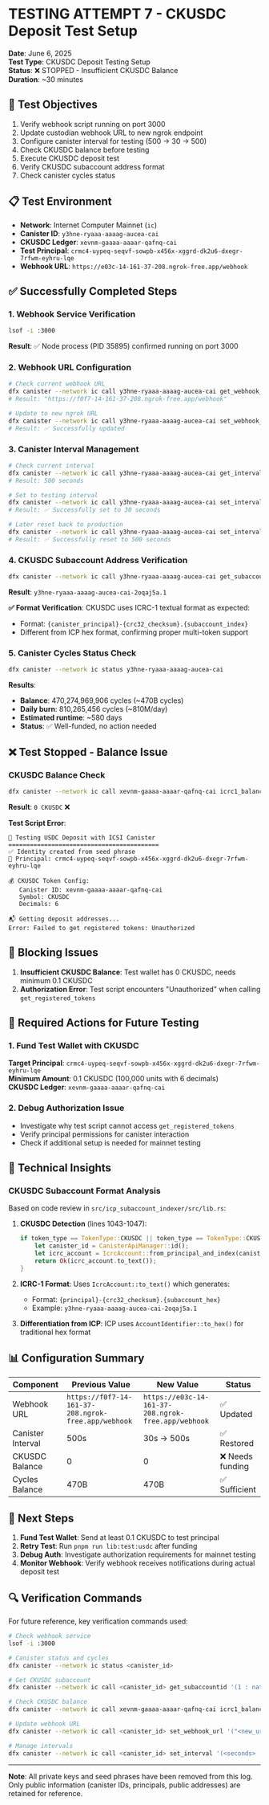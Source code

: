 # TESTING ATTEMPT 7 - CKUSDC Deposit Test Setup

**Date**: June 6, 2025  
**Test Type**: CKUSDC Deposit Testing Setup  
**Status**: ❌ STOPPED - Insufficient CKUSDC Balance  
**Duration**: ~30 minutes  

## 🎯 Test Objectives

1. Verify webhook script running on port 3000
2. Update custodian webhook URL to new ngrok endpoint
3. Configure canister interval for testing (500 → 30 → 500)
4. Check CKUSDC balance before testing
5. Execute CKUSDC deposit test
6. Verify CKUSDC subaccount address format
7. Check canister cycles status

## 📋 Test Environment

- **Network**: Internet Computer Mainnet (`ic`)
- **Canister ID**: `y3hne-ryaaa-aaaag-aucea-cai`
- **CKUSDC Ledger**: `xevnm-gaaaa-aaaar-qafnq-cai`
- **Test Principal**: `crmc4-uypeq-seqvf-sowpb-x456x-xggrd-dk2u6-dxegr-7rfwm-eyhru-lqe`
- **Webhook URL**: `https://e03c-14-161-37-208.ngrok-free.app/webhook`

## ✅ Successfully Completed Steps

### 1. Webhook Service Verification
```bash
lsof -i :3000
```
**Result**: ✅ Node process (PID 35895) confirmed running on port 3000

### 2. Webhook URL Configuration
```bash
# Check current webhook URL
dfx canister --network ic call y3hne-ryaaa-aaaag-aucea-cai get_webhook_url
# Result: "https://f0f7-14-161-37-208.ngrok-free.app/webhook"

# Update to new ngrok URL
dfx canister --network ic call y3hne-ryaaa-aaaag-aucea-cai set_webhook_url '("https://e03c-14-161-37-208.ngrok-free.app/webhook")'
# Result: ✅ Successfully updated
```

### 3. Canister Interval Management
```bash
# Check current interval
dfx canister --network ic call y3hne-ryaaa-aaaag-aucea-cai get_interval
# Result: 500 seconds

# Set to testing interval
dfx canister --network ic call y3hne-ryaaa-aaaag-aucea-cai set_interval '(30 : nat64)'
# Result: ✅ Successfully set to 30 seconds

# Later reset back to production
dfx canister --network ic call y3hne-ryaaa-aaaag-aucea-cai set_interval '(500 : nat64)'
# Result: ✅ Successfully reset to 500 seconds
```

### 4. CKUSDC Subaccount Address Verification
```bash
dfx canister --network ic call y3hne-ryaaa-aaaag-aucea-cai get_subaccountid '(1 : nat32, opt variant { CKUSDC })'
```
**Result**: `y3hne-ryaaa-aaaag-aucea-cai-2oqaj5a.1`

**✅ Format Verification**: CKUSDC uses ICRC-1 textual format as expected:
- Format: `{canister_principal}-{crc32_checksum}.{subaccount_index}`
- Different from ICP hex format, confirming proper multi-token support

### 5. Canister Cycles Status Check
```bash
dfx canister --network ic status y3hne-ryaaa-aaaag-aucea-cai
```
**Results**:
- **Balance**: 470,274,969,906 cycles (~470B cycles)
- **Daily burn**: 810,265,456 cycles (~810M/day)
- **Estimated runtime**: ~580 days
- **Status**: ✅ Well-funded, no action needed

## ❌ Test Stopped - Balance Issue

### CKUSDC Balance Check
```bash
dfx canister --network ic call xevnm-gaaaa-aaaar-qafnq-cai icrc1_balance_of '(record { owner = principal "crmc4-uypeq-seqvf-sowpb-x456x-xggrd-dk2u6-dxegr-7rfwm-eyhru-lqe"; subaccount = null })'
```
**Result**: `0 CKUSDC` ❌

**Test Script Error**:
```
🚀 Testing USDC Deposit with ICSI Canister
==========================================
✅ Identity created from seed phrase
📍 Principal: crmc4-uypeq-seqvf-sowpb-x456x-xggrd-dk2u6-dxegr-7rfwm-eyhru-lqe

💰 CKUSDC Token Config:
   Canister ID: xevnm-gaaaa-aaaar-qafnq-cai
   Symbol: CKUSDC
   Decimals: 6

📬 Getting deposit addresses...
Error: Failed to get registered tokens: Unauthorized
```

## 🚫 Blocking Issues

1. **Insufficient CKUSDC Balance**: Test wallet has 0 CKUSDC, needs minimum 0.1 CKUSDC
2. **Authorization Error**: Test script encounters "Unauthorized" when calling `get_registered_tokens`

## 📝 Required Actions for Future Testing

### 1. Fund Test Wallet with CKUSDC
**Target Principal**: `crmc4-uypeq-seqvf-sowpb-x456x-xggrd-dk2u6-dxegr-7rfwm-eyhru-lqe`  
**Minimum Amount**: 0.1 CKUSDC (100,000 units with 6 decimals)  
**CKUSDC Ledger**: `xevnm-gaaaa-aaaar-qafnq-cai`

### 2. Debug Authorization Issue
- Investigate why test script cannot access `get_registered_tokens`
- Verify principal permissions for canister interaction
- Check if additional setup is needed for mainnet testing

## 🔧 Technical Insights

### CKUSDC Subaccount Format Analysis
Based on code review in `src/icp_subaccount_indexer/src/lib.rs`:

1. **CKUSDC Detection** (lines 1043-1047):
   ```rust
   if token_type == TokenType::CKUSDC || token_type == TokenType::CKUSDT {
       let canister_id = CanisterApiManager::id();
       let icrc_account = IcrcAccount::from_principal_and_index(canister_id, nonce);
       return Ok(icrc_account.to_text());
   }
   ```

2. **ICRC-1 Format**: Uses `IcrcAccount::to_text()` which generates:
   - Format: `{principal}-{crc32_checksum}.{subaccount_hex}`
   - Example: `y3hne-ryaaa-aaaag-aucea-cai-2oqaj5a.1`

3. **Differentiation from ICP**: ICP uses `AccountIdentifier::to_hex()` for traditional hex format

## 📊 Configuration Summary

| Component | Previous Value | New Value | Status |
|-----------|---------------|-----------|---------|
| Webhook URL | `https://f0f7-14-161-37-208.ngrok-free.app/webhook` | `https://e03c-14-161-37-208.ngrok-free.app/webhook` | ✅ Updated |
| Canister Interval | 500s | 30s → 500s | ✅ Restored |
| CKUSDC Balance | 0 | 0 | ❌ Needs funding |
| Cycles Balance | 470B | 470B | ✅ Sufficient |

## 🎯 Next Steps

1. **Fund Test Wallet**: Send at least 0.1 CKUSDC to test principal
2. **Retry Test**: Run `pnpm run lib:test:usdc` after funding
3. **Debug Auth**: Investigate authorization requirements for mainnet testing
4. **Monitor Webhook**: Verify webhook receives notifications during actual deposit test

## 🔍 Verification Commands

For future reference, key verification commands used:

```bash
# Check webhook service
lsof -i :3000

# Canister status and cycles
dfx canister --network ic status <canister_id>

# Get CKUSDC subaccount
dfx canister --network ic call <canister_id> get_subaccountid '(1 : nat32, opt variant { CKUSDC })'

# Check CKUSDC balance
dfx canister --network ic call xevnm-gaaaa-aaaar-qafnq-cai icrc1_balance_of '(record { owner = principal "<principal>"; subaccount = null })'

# Update webhook URL
dfx canister --network ic call <canister_id> set_webhook_url '("<new_url>")'

# Manage intervals
dfx canister --network ic call <canister_id> set_interval '(<seconds> : nat64)'
```

---

**Note**: All private keys and seed phrases have been removed from this log. Only public information (canister IDs, principals, public addresses) are retained for reference.